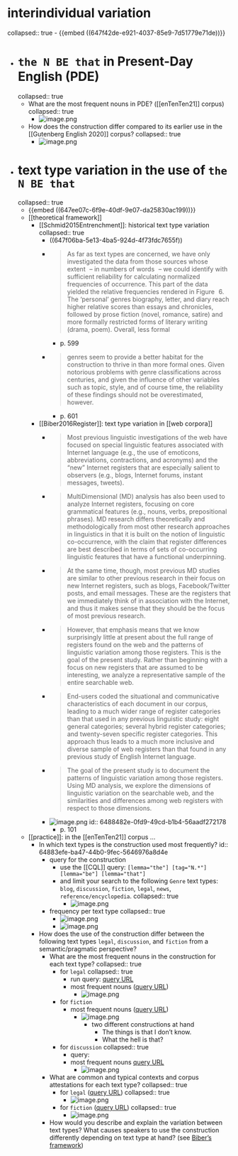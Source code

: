 # interindividual variation
collapsed:: true
	- {{embed ((647f42de-e921-4037-85e9-7d51779e71de))}}
- # `the N BE that` in Present-Day English (PDE)
  collapsed:: true
	- What are the most frequent nouns in PDE? ([[enTenTen21]] corpus)
	  collapsed:: true
		- ![image.png](../assets/image_1686656629845_0.png)
	- How does the construction differ compared to its earlier use in the [[Gutenberg English 2020]] corpus?
	  collapsed:: true
		- ![image.png](../assets/image_1686656813763_0.png)
- # text type variation in the use of `the N BE that`
  collapsed:: true
	- {{embed ((647ee07c-6f9e-40df-9e07-da25830ac199))}}
	- [[theoretical framework]]
		- [[Schmid2015Entrenchment]]: historical text type variation
		  collapsed:: true
			- ((647f06ba-5e13-4ba5-924d-4f73fdc7655f))
			- > As far as text types are concerned, we have only investigated the data from those sources whose extent – in numbers of words – we could identify with sufficient reliability for calculating normalized frequencies of occurrence. This part of the data yielded the relative frequencies rendered in Figure 6. The ‘personal’ genres biography, letter, and diary reach higher relative scores than essays and chronicles, followed by prose fiction (novel, romance, satire) and more formally restricted forms of literary writing (drama, poem). Overall, less formal
				- p. 599
			- > genres seem to provide a better habitat for the construction to thrive in than more formal ones. Given notorious problems with genre classifications across centuries, and given the influence of other variables such as topic, style, and of course time, the reliability of these findings should not be overestimated, however.
				- p. 601
		- [[Biber2016Register]]: text type variation in [[web corpora]]
			- > Most previous linguistic investigations of the web have focused on special linguistic features associated with Internet language (e.g., the use of emoticons, abbreviations, contractions, and acronyms) and the “new” Internet registers that are especially salient to observers (e.g., blogs, Internet forums, instant messages, tweets).
			- > MultiDimensional (MD) analysis has also been used to analyze Internet registers, focusing on core grammatical features (e.g., nouns, verbs, prepositional phrases). MD research differs theoretically and methodologically from most other research approaches in linguistics in that it is built on the notion of linguistic co-occurrence, with the claim that register differences are best described in terms of sets of co-occurring linguistic features that have a functional underpinning.
			- > At the same time, though, most previous MD studies are similar to other previous research in their focus on new Internet registers, such as blogs, Facebook/Twitter posts, and email messages. These are the registers that we immediately think of in association with the Internet, and thus it makes sense that they should be the focus of most previous research.
			- > However, that emphasis means that we know surprisingly little at present about the full range of registers found on the web and the patterns of linguistic variation among those registers. This is the goal of the present study. Rather than beginning with a focus on new registers that are assumed to be interesting, we analyze a representative sample of the entire searchable web.
			- > End-users coded the situational and communicative characteristics of each document in our corpus, leading to a much wider range of register categories than that used in any previous linguistic study: eight general categories; several hybrid register categories; and twenty-seven specific register categories. This approach thus leads to a much more inclusive and diverse sample of web registers than that found in any previous study of English Internet language.
			- > The goal of the present study is to document the patterns of linguistic variation among those registers. Using MD analysis, we explore the dimensions of linguistic variation on the searchable web, and the similarities and differences among web registers with respect to those dimensions.
			- ![image.png](../assets/image_1686654922320_0.png)
			  id:: 6488482e-0fd9-49cd-b1b4-56aadf272178
				- p. 101
	- [[practice]]: in the [[enTenTen21]] corpus …
		- In which text types is the construction used most frequently?
		  id:: 64883efe-ba47-44b0-9fec-5646976a8d4e
			- query for the construction
				- use the [[CQL]] query: `[lemma="the"] [tag="N.*"] [lemma="be"] [lemma="that"]`
				- and limit your search to the following `Genre` text types: `blog`, `discussion`, `fiction`, `legal`, `news`, `reference/encyclopedia`.
				  collapsed:: true
					- ![image.png](../assets/image_1686654470661_0.png)
			- frequency per text type
			  collapsed:: true
				- ![image.png](../assets/image_1686654545264_0.png)
				- ![image.png](../assets/image_1686654619987_0.png)
		- How does the use of the construction differ between the following text types `legal`, `discussion`, and `fiction` from a semantic/pragmatic perspective?
			- What are the most frequent nouns in the construction for each text type?
			  collapsed:: true
				- for `legal`
				  collapsed:: true
					- run query: [query URL](https://app.sketchengine.eu/#concordance?corpname=preloaded%2Fententen21_tt31&tab=advanced&queryselector=cql&attrs=word&viewmode=kwic&attr_allpos=all&refs_up=0&shorten_refs=1&glue=1&gdexcnt=300&show_gdex_scores=0&itemsPerPage=20&structs=s%2Cg&refs=doc.website&default_attr=lemma&cql=%5Btag%22N.*%22%5D%20%20within%20%5Blemma%3D%22the%22%5D%20%5Btag%3D%22N.*%22%5D%20%5Blemma%3D%22be%22%5D%20%5Blemma%3D%22that%22%5D&showresults=1&tts=%7B%22doc.genre%22%3A%5B%22legal%22%5D%7D&showTBL=0&tbl_template=&gdexconf=&cb=stag%3D%22N.*%22%23i%23slemma%3D%22the%22%23stag%3D%22N.*%22%23slemma%3D%22be%22%23slemma%3D%22that%22&f_tab=advanced&f_showrelfrq=1&f_showperc=0&f_showreldens=1&f_showreltt=1&c_customrange=0&operations=%5B%7B%22name%22%3A%22cql%22%2C%22arg%22%3A%22%5Btag%3D%5C%22N.*%5C%22%5D%20%20within%20%5Blemma%3D%5C%22the%5C%22%5D%20%5Btag%3D%5C%22N.*%5C%22%5D%20%5Blemma%3D%5C%22be%5C%22%5D%20%5Blemma%3D%5C%22that%5C%22%5D%22%2C%22query%22%3A%7B%22queryselector%22%3A%22cqlrow%22%2C%22cql%22%3A%22%5Btag%3D%5C%22N.*%5C%22%5D%20%20within%20%5Blemma%3D%5C%22the%5C%22%5D%20%5Btag%3D%5C%22N.*%5C%22%5D%20%5Blemma%3D%5C%22be%5C%22%5D%20%5Blemma%3D%5C%22that%5C%22%5D%22%2C%22default_attr%22%3A%22lemma%22%2C%22sca_doc.genre%22%3A%5B%22legal%22%5D%7D%2C%22id%22%3A1252%7D%5D)
					- most frequent nouns ([query URL](https://app.sketchengine.eu/#concordance?corpname=preloaded%2Fententen21_tt31&tab=advanced&queryselector=cql&attrs=word&viewmode=kwic&attr_allpos=all&refs_up=0&shorten_refs=1&glue=1&gdexcnt=300&show_gdex_scores=0&itemsPerPage=20&structs=s%2Cg&refs=%3Ddoc.website&default_attr=lemma&cql=%5Btag%3D%22N.*%22%5D%20%20within%20%5Blemma%3D%22the%22%5D%20%5Btag%3D%22N.*%22%5D%20%5Blemma%3D%22be%22%5D%20%5Blemma%3D%22that%22%5D&showresults=1&results_screen=frequency&tts=%7B%22doc.genre%22%3A%5B%22legal%22%5D%7D&showTBL=0&tbl_template=&gdexconf=&cb=stag%3D%22N.*%22%23i%23slemma%3D%22the%22%23stag%3D%22N.*%22%23slemma%3D%22be%22%23slemma%3D%22that%22&f_freqml=%5B%7B%22attr%22%3A%22lemma%22%2C%22ctx%22%3A%220%22%2C%22base%22%3A%22kwic%22%7D%5D&f_tab=advanced&f_showrelfrq=1&f_showperc=0&f_showreldens=1&f_showreltt=1&c_customrange=0&operations=%5B%7B%22name%22%3A%22cql%22%2C%22arg%22%3A%22%5Btag%3D%5C%22N.*%5C%22%5D%20%20within%20%5Blemma%3D%5C%22the%5C%22%5D%20%5Btag%3D%5C%22N.*%5C%22%5D%20%5Blemma%3D%5C%22be%5C%22%5D%20%5Blemma%3D%5C%22that%5C%22%5D%22%2C%22query%22%3A%7B%22queryselector%22%3A%22cqlrow%22%2C%22cql%22%3A%22%5Btag%3D%5C%22N.*%5C%22%5D%20%20within%20%5Blemma%3D%5C%22the%5C%22%5D%20%5Btag%3D%5C%22N.*%5C%22%5D%20%5Blemma%3D%5C%22be%5C%22%5D%20%5Blemma%3D%5C%22that%5C%22%5D%22%2C%22default_attr%22%3A%22lemma%22%2C%22sca_doc.genre%22%3A%5B%22legal%22%5D%7D%2C%22id%22%3A1252%7D%5D))
						- ![image.png](../assets/image_1687256545027_0.png)
				- for `fiction`
					- most frequent nouns ([query URL](https://app.sketchengine.eu/#concordance?corpname=preloaded%2Fententen21_tt31&tab=advanced&queryselector=cql&attrs=word&viewmode=kwic&attr_allpos=all&refs_up=0&shorten_refs=1&glue=1&gdexcnt=300&show_gdex_scores=0&itemsPerPage=20&structs=s%2Cg&refs=%3Ddoc.website&default_attr=lemma&cql=%5Btag%3D%22N.*%22%5D%20%20within%20%5Blemma%3D%22the%22%5D%20%5Btag%3D%22N.*%22%5D%20%5Blemma%3D%22be%22%5D%20%5Blemma%3D%22that%22%5D&showresults=1&results_screen=frequency&tts=%7B%22doc.genre%22%3A%5B%22fiction%22%5D%7D&showTBL=0&tbl_template=&gdexconf=&cb=stag%3D%22N.*%22%23i%23slemma%3D%22the%22%23stag%3D%22N.*%22%23slemma%3D%22be%22%23slemma%3D%22that%22&f_freqml=%5B%7B%22attr%22%3A%22lemma%22%2C%22ctx%22%3A%220%22%2C%22base%22%3A%22kwic%22%7D%5D&f_tab=advanced&f_showrelfrq=1&f_showperc=0&f_showreldens=1&f_showreltt=1&c_customrange=0&operations=%5B%7B%22name%22%3A%22cql%22%2C%22arg%22%3A%22%5Btag%3D%5C%22N.*%5C%22%5D%20%20within%20%5Blemma%3D%5C%22the%5C%22%5D%20%5Btag%3D%5C%22N.*%5C%22%5D%20%5Blemma%3D%5C%22be%5C%22%5D%20%5Blemma%3D%5C%22that%5C%22%5D%22%2C%22query%22%3A%7B%22queryselector%22%3A%22cqlrow%22%2C%22cql%22%3A%22%5Btag%3D%5C%22N.*%5C%22%5D%20%20within%20%5Blemma%3D%5C%22the%5C%22%5D%20%5Btag%3D%5C%22N.*%5C%22%5D%20%5Blemma%3D%5C%22be%5C%22%5D%20%5Blemma%3D%5C%22that%5C%22%5D%22%2C%22default_attr%22%3A%22lemma%22%2C%22sca_doc.genre%22%3A%5B%22fiction%22%5D%7D%2C%22id%22%3A1252%7D%5D))
						- ![image.png](../assets/image_1687258158012_0.png)
							- two different constructions at hand
								- The things is that I don’t know.
								- What the hell is that?
				- for `discussion`
				  collapsed:: true
					- query:
					- most frequent nouns [query URL](https://app.sketchengine.eu/#concordance?corpname=preloaded%2Fententen21_tt31&tab=advanced&queryselector=cql&attrs=word&viewmode=kwic&attr_allpos=all&refs_up=0&shorten_refs=1&glue=1&gdexcnt=300&show_gdex_scores=0&itemsPerPage=20&structs=s%2Cg&refs=%3Ddoc.website&default_attr=lemma&cql=%5Btag%3D%22N.*%22%5D%20%20within%20%5Blemma%3D%22the%22%5D%20%5Btag%3D%22N.*%22%5D%20%5Blemma%3D%22be%22%5D%20%5Blemma%3D%22that%22%5D&showresults=1&results_screen=frequency&tts=%7B%22doc.genre%22%3A%5B%22discussion%22%5D%7D&showTBL=0&tbl_template=&gdexconf=&cb=stag%3D%22N.*%22%23i%23slemma%3D%22the%22%23stag%3D%22N.*%22%23slemma%3D%22be%22%23slemma%3D%22that%22&f_freqml=%5B%7B%22attr%22%3A%22lemma%22%2C%22ctx%22%3A%220%22%2C%22base%22%3A%22kwic%22%7D%5D&f_tab=advanced&f_showrelfrq=1&f_showperc=0&f_showreldens=1&f_showreltt=1&c_customrange=0&operations=%5B%7B%22name%22%3A%22cql%22%2C%22arg%22%3A%22%5Btag%3D%5C%22N.*%5C%22%5D%20%20within%20%5Blemma%3D%5C%22the%5C%22%5D%20%5Btag%3D%5C%22N.*%5C%22%5D%20%5Blemma%3D%5C%22be%5C%22%5D%20%5Blemma%3D%5C%22that%5C%22%5D%22%2C%22query%22%3A%7B%22queryselector%22%3A%22cqlrow%22%2C%22cql%22%3A%22%5Btag%3D%5C%22N.*%5C%22%5D%20%20within%20%5Blemma%3D%5C%22the%5C%22%5D%20%5Btag%3D%5C%22N.*%5C%22%5D%20%5Blemma%3D%5C%22be%5C%22%5D%20%5Blemma%3D%5C%22that%5C%22%5D%22%2C%22default_attr%22%3A%22lemma%22%2C%22sca_doc.genre%22%3A%5B%22discussion%22%5D%7D%2C%22id%22%3A1252%7D%5D)
						- ![image.png](../assets/image_1687257380327_0.png)
			- What are common and typical contexts and corpus attestations for each text type?
			  collapsed:: true
				- for `legal` ([query URL](https://app.sketchengine.eu/#concordance?corpname=preloaded%2Fententen21_tt31&tab=advanced&queryselector=cql&attrs=word&viewmode=kwic&attr_allpos=all&refs_up=0&shorten_refs=1&glue=1&gdexcnt=300&show_gdex_scores=0&itemsPerPage=20&structs=s%2Cg&refs=doc.website&default_attr=lemma&cql=%5Btag%22N.*%22%5D%20%20within%20%5Blemma%3D%22the%22%5D%20%5Btag%3D%22N.*%22%5D%20%5Blemma%3D%22be%22%5D%20%5Blemma%3D%22that%22%5D&showresults=1&tts=%7B%22doc.genre%22%3A%5B%22legal%22%5D%7D&showTBL=0&tbl_template=&gdexconf=&cb=stag%3D%22N.*%22%23i%23slemma%3D%22the%22%23stag%3D%22N.*%22%23slemma%3D%22be%22%23slemma%3D%22that%22&f_tab=advanced&f_showrelfrq=1&f_showperc=0&f_showreldens=1&f_showreltt=1&c_customrange=0&operations=%5B%7B%22name%22%3A%22cql%22%2C%22arg%22%3A%22%5Btag%3D%5C%22N.*%5C%22%5D%20%20within%20%5Blemma%3D%5C%22the%5C%22%5D%20%5Btag%3D%5C%22N.*%5C%22%5D%20%5Blemma%3D%5C%22be%5C%22%5D%20%5Blemma%3D%5C%22that%5C%22%5D%22%2C%22query%22%3A%7B%22queryselector%22%3A%22cqlrow%22%2C%22cql%22%3A%22%5Btag%3D%5C%22N.*%5C%22%5D%20%20within%20%5Blemma%3D%5C%22the%5C%22%5D%20%5Btag%3D%5C%22N.*%5C%22%5D%20%5Blemma%3D%5C%22be%5C%22%5D%20%5Blemma%3D%5C%22that%5C%22%5D%22%2C%22default_attr%22%3A%22lemma%22%2C%22sca_doc.genre%22%3A%5B%22legal%22%5D%7D%2C%22id%22%3A1252%7D%5D))
				  collapsed:: true
					- ![image.png](../assets/image_1687256217207_0.png)
				- for `fiction` ([query URL](https://app.sketchengine.eu/#concordance?corpname=preloaded%2Fententen21_tt31&tab=advanced&queryselector=cql&attrs=word&viewmode=kwic&attr_allpos=all&refs_up=0&shorten_refs=1&glue=1&gdexcnt=300&show_gdex_scores=0&itemsPerPage=20&structs=s%2Cg&refs=%3Ddoc.website&default_attr=lemma&cql=%5Btag%3D%22N.*%22%5D%20%20within%20%5Blemma%3D%22the%22%5D%20%5Btag%3D%22N.*%22%5D%20%5Blemma%3D%22be%22%5D%20%5Blemma%3D%22that%22%5D&showresults=1&tts=%7B%22doc.genre%22%3A%5B%22fiction%22%5D%7D&showTBL=0&tbl_template=&gdexconf=&cb=stag%3D%22N.*%22%23i%23slemma%3D%22the%22%23stag%3D%22N.*%22%23slemma%3D%22be%22%23slemma%3D%22that%22&f_freqml=%5B%7B%22attr%22%3A%22lemma%22%2C%22ctx%22%3A%220%22%2C%22base%22%3A%22kwic%22%7D%5D&f_tab=advanced&f_showrelfrq=1&f_showperc=0&f_showreldens=1&f_showreltt=1&c_customrange=0&operations=%5B%7B%22name%22%3A%22cql%22%2C%22arg%22%3A%22%5Btag%3D%5C%22N.*%5C%22%5D%20%20within%20%5Blemma%3D%5C%22the%5C%22%5D%20%5Btag%3D%5C%22N.*%5C%22%5D%20%5Blemma%3D%5C%22be%5C%22%5D%20%5Blemma%3D%5C%22that%5C%22%5D%22%2C%22query%22%3A%7B%22queryselector%22%3A%22cqlrow%22%2C%22cql%22%3A%22%5Btag%3D%5C%22N.*%5C%22%5D%20%20within%20%5Blemma%3D%5C%22the%5C%22%5D%20%5Btag%3D%5C%22N.*%5C%22%5D%20%5Blemma%3D%5C%22be%5C%22%5D%20%5Blemma%3D%5C%22that%5C%22%5D%22%2C%22default_attr%22%3A%22lemma%22%2C%22sca_doc.genre%22%3A%5B%22fiction%22%5D%7D%2C%22id%22%3A1252%7D%5D))
				  collapsed:: true
					- ![image.png](../assets/image_1687258248809_0.png)
			- How would you describe and explain the variation between text types? What causes speakers to use the construction differently depending on text type at hand? (see [Biber’s framework](((6488482e-0fd9-49cd-b1b4-56aadf272178))))